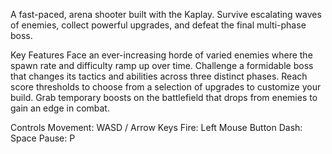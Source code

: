 A fast-paced, arena shooter built with the Kaplay. Survive escalating waves of enemies, collect powerful upgrades, and defeat the final multi-phase boss.

Key Features
Face an ever-increasing horde of varied enemies where the spawn rate and difficulty ramp up over time.
Challenge a formidable boss that changes its tactics and abilities across three distinct phases.
Reach score thresholds to choose from a selection of  upgrades to customize your build.
Grab temporary boosts on the battlefield that drops from enemies to gain an edge in combat.

Controls
Movement: WASD / Arrow Keys
Fire: Left Mouse Button
Dash: Space
Pause: P